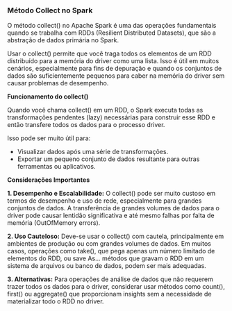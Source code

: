 ### Método Collect no Spark

O método collect() no Apache Spark é uma das operações fundamentais quando se trabalha com RDDs (Resilient Distributed Datasets), que são a abstração de dados primária no Spark.

Usar o collect() permite que você traga todos os elementos de um RDD distribuído para a memória do driver como uma lista. Isso é útil em muitos cenários, especialmente para fins de depuração e quando os conjuntos de dados são suficientemente pequenos para caber na memória do driver sem causar problemas de desempenho.

**Funcionamento do collect()**

Quando você chama collect() em um RDD, o Spark executa todas as transformações pendentes (lazy) necessárias para construir esse RDD e então transfere todos os dados para o processo driver.

Isso pode ser muito útil para:

- Visualizar dados após uma série de transformações.
- Exportar um pequeno conjunto de dados resultante para outras ferramentas ou aplicativos.

**Considerações Importantes**

**1. Desempenho e Escalabilidade:** O collect() pode ser muito custoso em termos de desempenho e uso de rede, especialmente para grandes conjuntos de dados. A transferência de grandes volumes de dados para o driver pode causar lentidão significativa e até mesmo falhas por falta de memória (OutOfMemory errors).

**2. Uso Cauteloso:** Deve-se usar o collect() com cautela, principalmente em ambientes de produção ou com grandes volumes de dados. Em muitos casos, operações como take(), que pega apenas um número limitado de elementos do RDD, ou save As... métodos que gravam o RDD em um sistema de arquivos ou banco de dados, podem ser mais adequadas.

**3. Alternativas:** Para operações de análise de dados que não requerem trazer todos os dados para o driver, considerar usar métodos como count(), first() ou aggregate() que proporcionam insights sem a necessidade de materializar todo o RDD no driver.